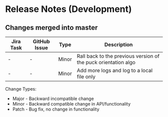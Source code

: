 Release Notes (Development)
===========================

Changes merged into master
--------------------------
| Jira Task | GitHub Issue | Type | Description |
|-----------|--------------|------|-------------|
|     -     |     -        |Minor |Rall back to the previous version of the puck orientation  algo|
|     -     |     -        |Minor |Add more logs and log to a local file only|

Change Types:
* Major - Backward incompatible change
* Minor - Backward compatible change in API/functionality
* Patch - Bug fix, no change in functionality



